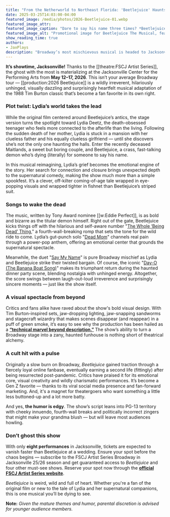 ```yaml
---
title: "From the Netherworld to Northeast Florida: 'Beetlejuice' Haunts the Stage in 2026"
date: 2025-03-25T14:03:00-04:00
featured_image: /media/photos/2026-Beetlejuice-01.webp
featured_image_attr: 
featured_image_caption: "Dare to say his name three times? *Beetlejuice* brings the darkly delightful world of the ghost-with-the-most to electrifying life on stage!"
featured_image_alt: "Promotional image for Beetlejuice The Musical, featuring bold striped letters that spell out 'BEETLEJUICE' with a quirky green beetle perched on the letter 'U.'"
show_reading_time: true
authors: 
- JaxPlays
description: "Broadway’s most mischievous musical is headed to Jacksonville. Beetlejuice brings big laughs, bigger visuals and a whole lot of afterlife energy to the stage May 12–17, 2026. Here’s why this weird, wild and wickedly fun show is the must-see event of the season."
---
```

**It’s showtime, Jacksonville!** Thanks to the [[theatre:FSCJ Artist Series]], the ghost with the most is materializing at the Jacksonville Center for the Performing Arts from **May 12–17, 2026**. This isn’t your average Broadway tour — [[production:2026 Beetlejuice]] is a wildly irreverent, hilariously unhinged, visually dazzling and surprisingly heartfelt musical adaptation of the 1988 Tim Burton classic that’s become a fan favorite in its own right.
<!--more-->

### Plot twist: Lydia’s world takes the lead

While the original film centered around Beetlejuice’s antics, the stage version turns the spotlight toward Lydia Deetz, the death-obsessed teenager who feels more connected to the afterlife than the living. Following the sudden death of her mother, Lydia is stuck in a mansion with her clueless father and his equally clueless girlfriend — until she discovers she’s not the only one haunting the halls. Enter the recently deceased Maitlands, a sweet but boring couple, and Beetlejuice, a crass, fast-talking demon who’s dying (literally) for someone to say his name.

In this musical reimagining, Lydia’s grief becomes the emotional engine of the story. Her search for connection and closure brings unexpected depth to the supernatural comedy, making the show much more than a simple spookfest. It’s a clever, off-kilter coming-of-age tale wrapped in eye-popping visuals and wrapped tighter in fishnet than Beetlejuice’s striped suit.

### Songs to wake the dead

The music, written by Tony Award nominee [[w:Eddie Perfect]], is as bold and bizarre as the titular demon himself. Right out of the gate, Beetlejuice kicks things off with the hilarious and self-aware number "[The Whole ‘Being Dead’ Thing](https://song.link/i/1466050454)," a fourth-wall-breaking romp that sets the tone for the wild ride to come. Lydia’s gut-punch solo "[Dead Mom](https://song.link/i/1466050461)" channels real pain through a power-pop anthem, offering an emotional center that grounds the supernatural spectacle. 

Meanwhile, the duet "[Say My Name](https://song.link/i/1466050589)" is pure Broadway mischief as Lydia and Beetlejuice strike their twisted bargain. Of course, the iconic "[Day-O (The Banana Boat Song)](https://song.link/i/1466050593)" makes its triumphant return during the haunted dinner party scene, blending nostalgia with unhinged energy. Altogether, the score swings between laugh-out-loud irreverence and surprisingly sincere moments — just like the show itself.

### A visual spectacle from beyond

Critics and fans alike have raved about the show's bold visual design. With Tim Burton-inspired sets, jaw-dropping lighting, jaw-snapping sandworms and stagecraft wizardry that makes scenes disappear (and reappear) in a puff of green smoke, it’s easy to see why the production has been hailed as a **[“technical marvel beyond description.”](https://www.metrmag.com/latest-reviews/beetlejuice-the-musical-hanover-theatre-for-the-performing-arts-worcester-ma-review)** The show’s ability to turn a Broadway stage into a zany, haunted funhouse is nothing short of theatrical alchemy. 

### A cult hit with a pulse

Originally a slow burn on Broadway, *Beetlejuice* gained traction through a fiercely loyal online fanbase, eventually earning a second life (fittingly) after being resurrected post-pandemic. Critics have praised it for its emotional core, visual creativity and wildly charismatic performances. It’s become a Gen Z favorite — thanks to its viral social media presence and fan-forward marketing. And, it's a magnet for theatergoers who want something a little less buttoned-up and a lot more batty. 

And yes, **the humor is edgy**. The show’s script leans into PG-13 territory with cheeky innuendo, fourth-wall breaks and politically incorrect zingers that might make your grandma blush — but will leave most audiences howling.

### Don’t ghost this show

With only **eight performances** in Jacksonville, tickets are expected to vanish faster than Beetlejuice at a wedding. Ensure your spot before the chaos begins — subscribe to the FSCJ Artist Series Broadway in Jacksonville 25/26 season and get guaranteed access to *Beetlejuice* and four other must-see shows. Reserve your spot now through the **[official FSCJ Artist Series website](https://www.fscjartistseries.org/2526-season-tickets?utm_source=jaxplays)**.

*Beetlejuice* is weird, wild and full of heart. Whether you're a fan of the original film or new to the tale of Lydia and her supernatural companions, this is one musical you’ll be dying to see.

**Note:** *Given the mature themes and humor, parental discretion is advised for younger audience members.*